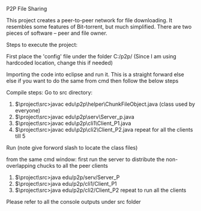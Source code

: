 P2P File Sharing

This project creates a peer-to-peer network for file downloading. It resembles some features of Bit-torrent, but much simplified. There are two pieces of software – peer and
file owner. 

Steps to execute the project:

First place the 'config' file under the folder C:/p2p/ (Since I am using hardcoded location, change this if needed)

Importing the code into eclipse and run it. This is a straight forward else else if you want to do the same from cmd then follow the below steps

Compile steps:
Go to src directory:
1. $\project\src>javac edu\p2p\helper\ChunkFileObject.java (class used by everyone)
2. $\project\src>javac edu\p2p\serv\Server_p.java
3. $\project\src>javac edu\p2p\cli1\Client_P1.java
4. $\project\src>javac edu\p2p\cli2\Client_P2.java
repeat for all the clients till 5

Run (note give forword slash to locate the class files)

from the same cmd window:
first run the server to distribute the non-overlapping chucks to all the peer clients
1. $\project\src>java edu/p2p/serv/Server_P
2. $\project\src>java edu/p2p/cli1/Client_P1
3. $\project\src>java edu/p2p/cli2/Client_P2
repeat to run all the clients

Please refer to all the console outputs under src folder
